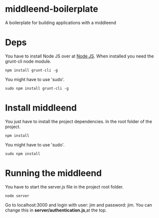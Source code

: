 middleend-boilerplate
=====================

A boilerplate for building applications with a middleend

Deps
====
You have to install Node JS over at <a href="http://nodejs.org" target="_blank">Node JS</a>. When installed you need
the grunt-cli node module.
  ```terminal
  npm install grunt-cli -g
  ```
You might have to use 'sudo'.
  ```terminal
  sudo npm install grunt-cli -g
  ```
  
Install middleend
=================
You just have to install the project dependencies. In the root folder of the project.
  ```terminal
  npm install
  ```
You might have to use 'sudo'.
  ```terminal
  sudo npm install
  ```

Running the middleend
=====================
You have to start the server.js file in the project root folder.
  ```terminal
  node server
  ```
Go to localhost:3000 and login with user: jim and password: jim. You can change this in 
<strong>server/authentication.js</strong>,at the top.
